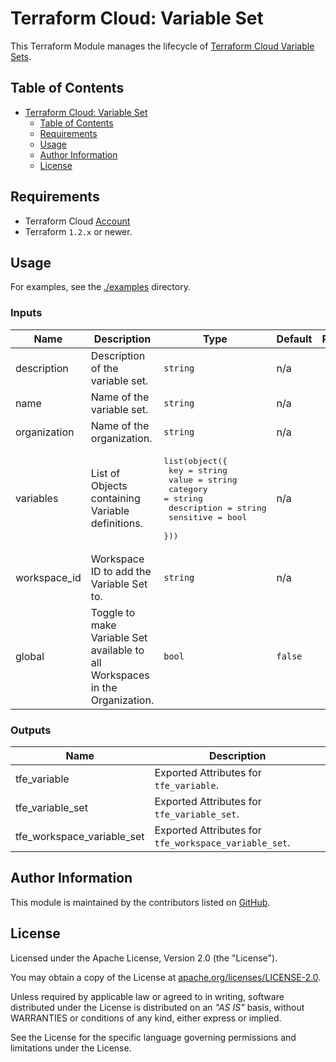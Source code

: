 # Terraform Cloud: Variable Set

This Terraform Module manages the lifecycle of [Terraform Cloud Variable Sets](https://www.terraform.io/cloud-docs/api-docs/variable-sets).

## Table of Contents

<!-- TOC -->
* [Terraform Cloud: Variable Set](#terraform-cloud--variable-set)
  * [Table of Contents](#table-of-contents)
  * [Requirements](#requirements)
  * [Usage](#usage)
  * [Author Information](#author-information)
  * [License](#license)
<!-- TOC -->

## Requirements

* Terraform Cloud [Account](https://app.terraform.io/session)
* Terraform `1.2.x` or newer.

## Usage

For examples, see the [./examples](https://github.com/ksatirli/terraform-tfe-variable-set/tree/main/examples/) directory.

<!-- BEGIN_TF_DOCS -->
### Inputs

| Name | Description | Type | Default | Required |
|------|-------------|------|---------|:--------:|
| description | Description of the variable set. | `string` | n/a | yes |
| name | Name of the variable set. | `string` | n/a | yes |
| organization | Name of the organization. | `string` | n/a | yes |
| variables | List of Objects containing Variable definitions. | <pre>list(object({<br>    key         = string<br>    value       = string<br>    category    = string<br>    description = string<br>    sensitive   = bool<br>  }))</pre> | n/a | yes |
| workspace_id | Workspace ID to add the Variable Set to. | `string` | n/a | yes |
| global | Toggle to make Variable Set available to all Workspaces in the Organization. | `bool` | `false` | no |

### Outputs

| Name | Description |
|------|-------------|
| tfe_variable | Exported Attributes for `tfe_variable`. |
| tfe_variable_set | Exported Attributes for `tfe_variable_set`. |
| tfe_workspace_variable_set | Exported Attributes for `tfe_workspace_variable_set`. |
<!-- END_TF_DOCS -->

## Author Information

This module is maintained by the contributors listed on [GitHub](https://github.com/ksatirli/terraform-tfe-variable-set/graphs/contributors).

## License

Licensed under the Apache License, Version 2.0 (the "License").

You may obtain a copy of the License at [apache.org/licenses/LICENSE-2.0](http://www.apache.org/licenses/LICENSE-2.0).

Unless required by applicable law or agreed to in writing, software distributed under the License is distributed on an _"AS IS"_ basis, without WARRANTIES or conditions of any kind, either express or implied.

See the License for the specific language governing permissions and limitations under the License.

